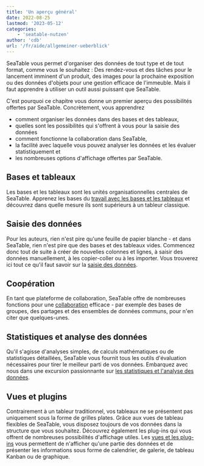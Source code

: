 ```yaml
---
title: 'Un aperçu général'
date: 2022-08-25
lastmod: '2023-05-12'
categories:
    - 'seatable-nutzen'
author: 'cdb'
url: '/fr/aide/allgemeiner-ueberblick'
---
```


SeaTable vous permet d'organiser des données de tout type et de tout format, comme vous le souhaitez : Des rendez-vous et des tâches pour le lancement imminent d'un produit, des images pour la prochaine exposition ou des données d'objets pour une gestion efficace de l'immeuble. Mais il faut apprendre à utiliser un outil aussi puissant que SeaTable.

C'est pourquoi ce chapitre vous donne un premier aperçu des possibilités offertes par SeaTable. Concrètement, vous apprendrez

- comment organiser les données dans des bases et des tableaux,
- quelles sont les possibilités qui s'offrent à vous pour la saisie des données
- comment fonctionne la collaboration dans SeaTable,
- la facilité avec laquelle vous pouvez analyser les données et les évaluer statistiquement et
- les nombreuses options d'affichage offertes par SeaTable.

## Bases et tableaux

Les bases et les tableaux sont les unités organisationnelles centrales de SeaTable. Apprenez les bases du [travail avec les bases et les tableaux](https://seatable.io/fr/docs/seatable-nutzen/einfuehrung-in-die-arbeit-mit-bases-und-tabellen/) et découvrez dans quelle mesure ils sont supérieurs à un tableur classique.

## Saisie des données

Pour les auteurs, rien n'est pire qu'une feuille de papier blanche - et dans SeaTable, rien n'est pire que des bases et des tableaux vides. Commencez donc tout de suite à créer de nouvelles colonnes et lignes, à saisir des données manuellement, à les copier-coller ou à les importer. Vous trouverez ici tout ce qu'il faut savoir sur la [saisie des données](https://seatable.io/fr/docs/seatable-nutzen/datenerfassung/).

## Coopération

En tant que plateforme de collaboration, SeaTable offre de nombreuses fonctions pour une [collaboration](https://seatable.io/fr/docs/seatable-nutzen/zusammenarbeit/) efficace - par exemple des bases de groupes, des partages et des ensembles de données communs, pour n'en citer que quelques-unes.

## Statistiques et analyse des données

Qu'il s'agisse d'analyses simples, de calculs mathématiques ou de statistiques détaillées, SeaTable vous fournit tous les outils d'évaluation nécessaires pour tirer le meilleur parti de vos données. Embarquez avec nous dans une excursion passionnante sur [les statistiques et l'analyse des données](https://seatable.io/fr/docs/seatable-nutzen/statistiken/).

## Vues et plugins

Contrairement à un tableur traditionnel, vos tableaux ne se présentent pas uniquement sous la forme de grilles plates. Grâce aux vues de tableau flexibles de SeaTable, vous disposez toujours de vos données dans la structure que vous souhaitez. Découvrez également les plug-ins qui vous offrent de nombreuses possibilités d'affichage utiles. Les [vues et les plug-ins](https://seatable.io/fr/docs/seatable-nutzen/ansichten/) vous permettent de n'afficher qu'une partie des données et de présenter les informations sous forme de calendrier, de galerie, de tableau Kanban ou de graphique.
